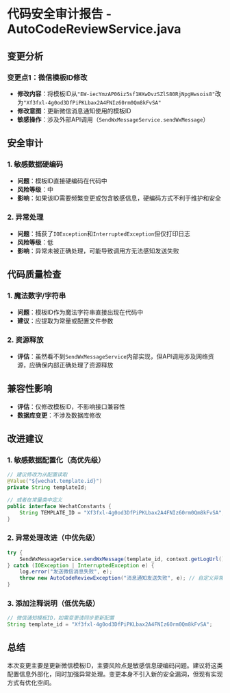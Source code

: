 # 代码安全审计报告 - AutoCodeReviewService.java

## 变更分析

### 变更点1：微信模板ID修改
- **修改内容**：将模板ID从`"EW-iecYmzAP06iz5sf1HXwDvzSZlS80RjNpgHwsois8"`改为`"Xf3fxl-4g0od3DfPiPKLbax2A4FNIz60rm0Qm8kFvSA"`
- **修改意图**：更新微信消息通知使用的模板ID
- **敏感操作**：涉及外部API调用（`SendWxMessageService.sendWxMessage`）

## 安全审计

### 1. 敏感数据硬编码
- **问题**：模板ID直接硬编码在代码中
- **风险等级**：中
- **影响**：如果该ID需要频繁变更或包含敏感信息，硬编码方式不利于维护和安全

### 2. 异常处理
- **问题**：捕获了`IOException`和`InterruptedException`但仅打印日志
- **风险等级**：低
- **影响**：异常未被正确处理，可能导致调用方无法感知发送失败

## 代码质量检查

### 1. 魔法数字/字符串
- **问题**：模板ID作为魔法字符串直接出现在代码中
- **建议**：应提取为常量或配置文件参数

### 2. 资源释放
- **评估**：虽然看不到`SendWxMessageService`内部实现，但API调用涉及网络资源，应确保内部正确处理了资源释放

## 兼容性影响

- **评估**：仅修改模板ID，不影响接口兼容性
- **数据库变更**：不涉及数据库修改

## 改进建议

### 1. 敏感数据配置化（高优先级）
```java
// 建议修改为从配置读取
@Value("${wechat.template.id}")
private String templateId;

// 或者在常量类中定义
public interface WechatConstants {
    String TEMPLATE_ID = "Xf3fxl-4g0od3DfPiPKLbax2A4FNIz60rm0Qm8kFvSA";
}
```

### 2. 异常处理改进（中优先级）
```java
try {
    SendWxMessageService.sendWxMessage(template_id, context.getLogUrl(), data);
} catch (IOException | InterruptedException e) {
    log.error("发送微信消息失败", e);
    throw new AutoCodeReviewException("消息通知发送失败", e); // 自定义异常
}
```

### 3. 添加注释说明（低优先级）
```java
// 微信通知模板ID，如需变更请同步更新配置
String template_id = "Xf3fxl-4g0od3DfPiPKLbax2A4FNIz60rm0Qm8kFvSA";
```

## 总结

本次变更主要是更新微信模板ID，主要风险点是敏感信息硬编码问题。建议将这类配置信息外部化，同时加强异常处理。变更本身不引入新的安全漏洞，但现有实现方式有优化空间。